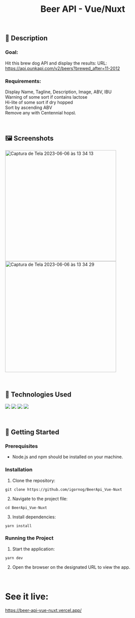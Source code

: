 <h1 align="center">Beer API - Vue/Nuxt </h1>

&nbsp;
## :memo: Description
### Goal:

Hit this brew dog API and display the results:
URL: https://api.punkapi.com/v2/beers?brewed_after=11-2012

### Requirements:
Display Name, Tagline, Description, Image, ABV, IBU\
Warning of some sort if contains lactose\
Hi-lite of some sort if dry hopped\
Sort by ascending ABV\
Remove any with Centennial hops\

&nbsp;
## :framed_picture: Screenshots
<div display="flex">

<img width="360" alt="Captura de Tela 2023-06-06 às 13 34 13" src="https://github.com/igornog/beer-api-vue-nuxt/assets/29484089/16278870-79d7-443a-ae81-66628e19544a">

<img width="360" alt="Captura de Tela 2023-06-06 às 13 34 29" src="https://github.com/igornog/beer-api-vue-nuxt/assets/29484089/394f3522-5451-4b88-b204-a1f08b7b90da">
</div>

&nbsp;
## :wrench: Technologies Used
![](https://img.shields.io/badge/Vue.js-35495E?style=for-the-badge&logo=vue.js&logoColor=4FC08D)
![](https://img.shields.io/badge/Nuxt.js-35495E?style=for-the-badge&logo=nuxt.js&logoColor=4FC08D)
![](https://img.shields.io/badge/JavaScript-323330?style=for-the-badge&logo=javascript&logoColor=F7DF1E)
![](https://img.shields.io/badge/Tailwind_CSS-38B2AC?style=for-the-badge&logo=tailwind-css&logoColor=white)

&nbsp;
## :rocket: Getting Started

### Prerequisites
- Node.js and npm should be installed on your machine.

### Installation

1. Clone the repository:
```
git clone https://github.com/igornog/BeerApi_Vue-Nuxt
```
2. Navigate to the project file:
```
cd BeerApi_Vue-Nuxt
```
3. Install dependencies:
```
yarn install
```

### Running the Project
1. Start the application:
```
yarn dev
```
2. Open the browser on the designated URL to view the app.


&nbsp;
# See it live:
https://beer-api-vue-nuxt.vercel.app/

